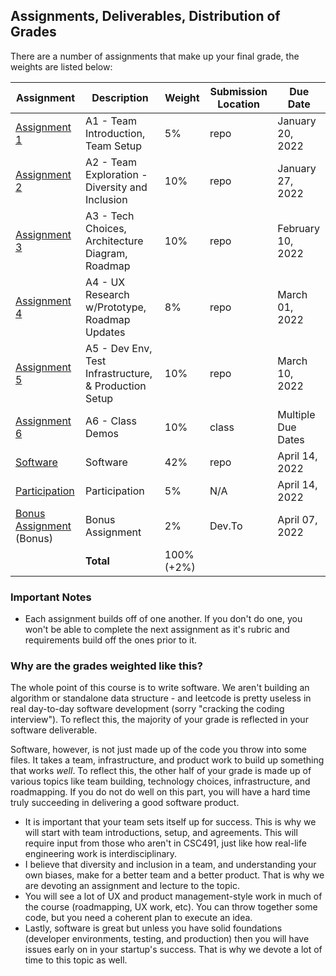 Assignments, Deliverables, Distribution of Grades
---

There are a number of assignments that make up your final grade, the weights are listed below:

<!-- OVERVIEW START -->


| Assignment | Description | Weight | Submission Location | Due Date |
| --- | --- | --- | --- | --- |
| [Assignment 1](../assignments/a1.md)  | A1 - Team Introduction, Team Setup | 5% | repo | January 20, 2022 |
| [Assignment 2](../assignments/a2.md)  | A2 - Team Exploration - Diversity and Inclusion | 10% | repo | January 27, 2022 |
| [Assignment 3](../assignments/a3.md)  | A3 - Tech Choices, Architecture Diagram, Roadmap | 10% | repo | February 10, 2022 |
| [Assignment 4](../assignments/a4.md)  | A4 - UX Research w/Prototype, Roadmap Updates | 8% | repo | March 01, 2022 |
| [Assignment 5](../assignments/a5.md)  | A5 - Dev Env, Test Infrastructure, & Production Setup | 10% | repo | March 10, 2022 |
| [Assignment 6](../assignments/a6.md)  | A6 - Class Demos | 10% | class | Multiple Due Dates |
| [Software](../assignments/a7.md)  | Software | 42% | repo | April 14, 2022 |
| [Participation](../assignments/participation.md)  | Participation | 5% | N/A | April 14, 2022 |
| [Bonus Assignment](../assignments/bonus.md) (Bonus) | Bonus Assignment | 2% | Dev.To | April 07, 2022 |
| | **Total** | 100% (+2%) | | |

<!-- OVERVIEW END -->

### Important Notes

- Each assignment builds off of one another. If you don't do one, you won't be able to complete the next assignment as it's rubric and requirements build off the ones prior to it.

### Why are the grades weighted like this?

The whole point of this course is to write software. We aren't building an algorithm or standalone data structure - and leetcode is pretty useless in real day-to-day software development (sorry "cracking the coding interview"). To reflect this, the majority of your grade is reflected in your software deliverable.

Software, however, is not just made up of the code you throw into some files. It takes a team, infrastructure, and product work to build up something that works _well_. To reflect this, the other half of your grade is made up of various topics like team building, technology choices, infrastructure, and roadmapping. If you do not do well on this part, you will have a hard time truly succeeding in delivering a good software product.

- It is important that your team sets itself up for success. This is why we will start with team introductions, setup, and agreements. This will require input from those who aren't in CSC491, just like how real-life engineering work is interdisciplinary.
- I believe that diversity and inclusion in a team, and understanding your own biases, make for a better team and a better product. That is why we are devoting an assignment and lecture to the topic.
- You will see a lot of UX and product management-style work in much of the course (roadmapping, UX work, etc). You can throw together some code, but you need a coherent plan to execute an idea.
- Lastly, software is great but unless you have solid foundations (developer environments, testing, and production) then you will have issues early on in your startup's success. That is why we devote a lot of time to this topic as well.
